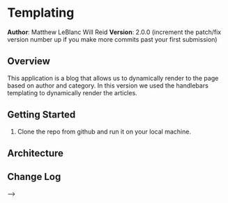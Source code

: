 # Templating

**Author**: Matthew LeBlanc Will Reid
**Version**: 2.0.0 (increment the patch/fix version number up if you make more commits past your first submission)

## Overview
<!-- Provide a high level overview of what this application is and why you are building it, beyond the fact that it's an assignment for a Code Fellows 301 class. (i.e. What's your problem domain?) -->
This application is a blog that allows us to dynamically render to the page based on author and category. In this version we used the handlebars templating to dynamically render the articles.

## Getting Started
<!-- What are the steps that a user must take in order to build this app on their own machine and get it running? -->
1. Clone the repo from github and run it on your local machine.

## Architecture
<!-- Provide a detailed description of the application design. What technologies (languages, libraries, etc) you're using, and any other relevant design information. -->

## Change Log
<!-- Use this are to document the iterative changes made to your application as each feature is successfully implemented. Use time stamps. Here's an examples:

01-01-2001 4:59pm - Application now has a fully-functional express server, with GET and POST routes for the book resource.

10-27-2017 9:21am - "finished setting up script, including handlebars.jsand compiling template

## Credits and Collaborations
<!-- Give credit (and a link) to other people or resources that helped you build this application. -->
-->
